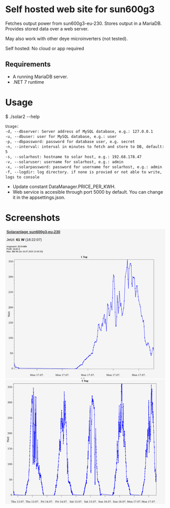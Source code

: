 # Self hosted web site for sun600g3
Fetches output power from sun600g3-eu-230. Stores output in a MariaDB. Provides stored data over a web server.

May also work with other deye microinverters (not tested).


Self hosted: No cloud or app required

## Requirements
- A running MariaDB server.
- .NET 7 runtime

# Usage
$ ./solar2 --help

```
Usage:
-d, --dbserver: Server address of MySQL database, e.g.: 127.0.0.1
-u, --dbuser: user for MySQL database, e.g.: user
-p, --dbpassword: password for database user, e.g. secret
-n, --interval: interval in minutes to fetch and store to DB, default: 5
-s, --solarhost: hostname to solar host, e.g.: 192.68.178.47
-v, --solaruser: username for solarhost, e.g.: admin
-x, --solarpassword: password for username for solarhost, e.g.: admin
-f, --logdir: log directory. if none is provied or not able to write, logs to console
```

- Update constant DataManager.PRICE_PER_KWH.
- Web service is accesible through port 5000 by default. You can change it in the appsettings.json.

# Screenshots
![plot](./screenshots/1.png)
![plot](./screenshots/2.png)
